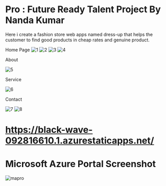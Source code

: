 # Pro : Future Ready Talent Project By Nanda Kumar
Here i create a fashion store web apps named dress-up that helps the customer to find good products in cheap rates and genuine product.

Home Page
![1](https://user-images.githubusercontent.com/63538807/184545544-ebeb12bb-c479-4acc-a096-ea439bc91469.png)
![2](https://user-images.githubusercontent.com/63538807/184545575-4b5b4ee1-bf07-4871-86c2-ed18c36db6a6.png)
![3](https://user-images.githubusercontent.com/63538807/184545596-1c1809e4-8c89-4468-ac33-7e70f3da011e.png)
![4](https://user-images.githubusercontent.com/63538807/184545602-1b1b0326-46c9-48bc-a1c5-f915cf31e1c2.png)

About 

![5](https://user-images.githubusercontent.com/63538807/184545728-80dbedff-e9b9-4614-b7ca-68fda5966839.png)

Service

![6](https://user-images.githubusercontent.com/63538807/184545768-61710689-f093-4903-80cd-d48255f64845.png)

Contact

![7](https://user-images.githubusercontent.com/63538807/184545793-364195b0-a2fb-4ea2-8b37-30e551948c87.png)
![8](https://user-images.githubusercontent.com/63538807/184545811-8f739e65-8b45-482c-8797-c31250aee879.png)

# https://black-wave-092816610.1.azurestaticapps.net/
# Microsoft Azure Portal Screenshot
![mapro](https://user-images.githubusercontent.com/63538807/184611679-8dfed4fb-de66-4924-92a1-3ccdb2742e65.png)
